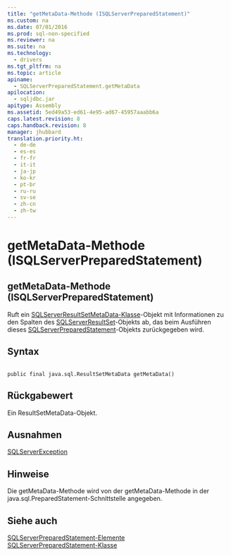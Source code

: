 ```yaml
---
title: "getMetaData-Methode (ISQLServerPreparedStatement)"
ms.custom: na
ms.date: 07/01/2016
ms.prod: sql-non-specified
ms.reviewer: na
ms.suite: na
ms.technology: 
  - drivers
ms.tgt_pltfrm: na
ms.topic: article
apiname: 
  - SQLServerPreparedStatement.getMetaData
apilocation: 
  - sqljdbc.jar
apitype: Assembly
ms.assetid: 5ed49a53-ed61-4e95-ad67-45957aaabb6a
caps.latest.revision: 8
caps.handback.revision: 8
manager: jhubbard
translation.priority.ht: 
  - de-de
  - es-es
  - fr-fr
  - it-it
  - ja-jp
  - ko-kr
  - pt-br
  - ru-ru
  - sv-se
  - zh-cn
  - zh-tw
---
```

# getMetaData-Methode (ISQLServerPreparedStatement)
    
## getMetaData\-Methode \(ISQLServerPreparedStatement\)  
 Ruft ein [SQLServerResultSetMetaData-Klasse](../content/SQLServerResultSetMetaData-Class.md)\-Objekt mit Informationen zu den Spalten des [SQLServerResultSet](../content/SQLServerResultSet-Class.md)\-Objekts ab, das beim Ausführen dieses [SQLServerPreparedStatement](../content/SQLServerPreparedStatement-Class.md)\-Objekts zurückgegeben wird.  
  
## Syntax  
  
```  
  
public final java.sql.ResultSetMetaData getMetaData()  
```  
  
## Rückgabewert  
 Ein ResultSetMetaData\-Objekt.  
  
## Ausnahmen  
 [SQLServerException](../content/SQLServerException-Class.md)  
  
## Hinweise  
 Die getMetaData\-Methode wird von der getMetaData\-Methode in der java.sql.PreparedStatement\-Schnittstelle angegeben.  
  
## Siehe auch  
 [SQLServerPreparedStatement-Elemente](../content/SQLServerPreparedStatement-Members.md)   
 [SQLServerPreparedStatement-Klasse](../content/SQLServerPreparedStatement-Class.md)  
  
  